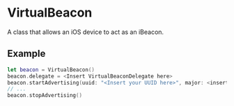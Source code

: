 # VirtualBeacon
A class that allows an iOS device to act as an iBeacon.

## Example

```Swift
let beacon = VirtualBeacon()
beacon.delegate = <Insert VirtualBeaconDelegate here>
beacon.startAdvertising(uuid: "<Insert your UUID here>", major: <insert major here>, minor: <insert minor here>)
// ...
beacon.stopAdvertising()
```
